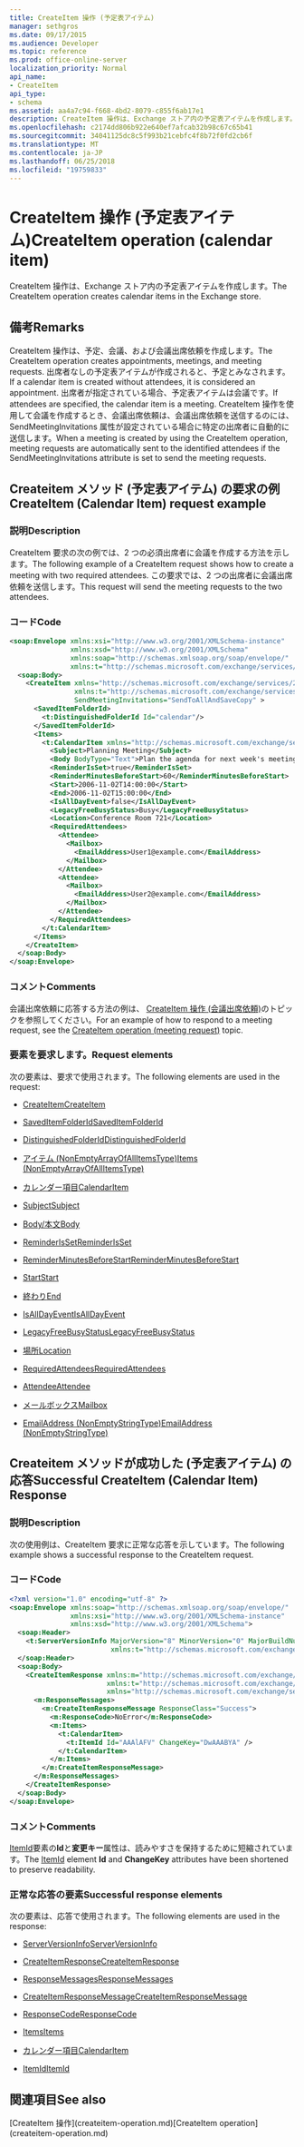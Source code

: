 ```yaml
---
title: CreateItem 操作 (予定表アイテム)
manager: sethgros
ms.date: 09/17/2015
ms.audience: Developer
ms.topic: reference
ms.prod: office-online-server
localization_priority: Normal
api_name:
- CreateItem
api_type:
- schema
ms.assetid: aa4a7c94-f668-4bd2-8079-c855f6ab17e1
description: CreateItem 操作は、Exchange ストア内の予定表アイテムを作成します。
ms.openlocfilehash: c2174dd806b922e640ef7afcab32b98c67c65b41
ms.sourcegitcommit: 34041125dc8c5f993b21cebfc4f8b72f0fd2cb6f
ms.translationtype: MT
ms.contentlocale: ja-JP
ms.lasthandoff: 06/25/2018
ms.locfileid: "19759833"
---
```

# <a name="createitem-operation-calendar-item"></a><span data-ttu-id="399ba-103">CreateItem 操作 (予定表アイテム)</span><span class="sxs-lookup"><span data-stu-id="399ba-103">CreateItem operation (calendar item)</span></span>

<span data-ttu-id="399ba-104">CreateItem 操作は、Exchange ストア内の予定表アイテムを作成します。</span><span class="sxs-lookup"><span data-stu-id="399ba-104">The CreateItem operation creates calendar items in the Exchange store.</span></span>
  
## <a name="remarks"></a><span data-ttu-id="399ba-105">備考</span><span class="sxs-lookup"><span data-stu-id="399ba-105">Remarks</span></span>

<span data-ttu-id="399ba-106">CreateItem 操作は、予定、会議、および会議出席依頼を作成します。</span><span class="sxs-lookup"><span data-stu-id="399ba-106">The CreateItem operation creates appointments, meetings, and meeting requests.</span></span> <span data-ttu-id="399ba-107">出席者なしの予定表アイテムが作成されると、予定とみなされます。</span><span class="sxs-lookup"><span data-stu-id="399ba-107">If a calendar item is created without attendees, it is considered an appointment.</span></span> <span data-ttu-id="399ba-108">出席者が指定されている場合、予定表アイテムは会議です。</span><span class="sxs-lookup"><span data-stu-id="399ba-108">If attendees are specified, the calendar item is a meeting.</span></span> <span data-ttu-id="399ba-109">CreateItem 操作を使用して会議を作成するとき、会議出席依頼は、会議出席依頼を送信するのには、SendMeetingInvitations 属性が設定されている場合に特定の出席者に自動的に送信します。</span><span class="sxs-lookup"><span data-stu-id="399ba-109">When a meeting is created by using the CreateItem operation, meeting requests are automatically sent to the identified attendees if the SendMeetingInvitations attribute is set to send the meeting requests.</span></span>
  
## <a name="createitem-calendar-item-request-example"></a><span data-ttu-id="399ba-110">Createitem メソッド (予定表アイテム) の要求の例</span><span class="sxs-lookup"><span data-stu-id="399ba-110">CreateItem (Calendar Item) request example</span></span>

### <a name="description"></a><span data-ttu-id="399ba-111">説明</span><span class="sxs-lookup"><span data-stu-id="399ba-111">Description</span></span>

<span data-ttu-id="399ba-112">CreateItem 要求の次の例では、2 つの必須出席者に会議を作成する方法を示します。</span><span class="sxs-lookup"><span data-stu-id="399ba-112">The following example of a CreateItem request shows how to create a meeting with two required attendees.</span></span> <span data-ttu-id="399ba-113">この要求では、2 つの出席者に会議出席依頼を送信します。</span><span class="sxs-lookup"><span data-stu-id="399ba-113">This request will send the meeting requests to the two attendees.</span></span>
  
### <a name="code"></a><span data-ttu-id="399ba-114">コード</span><span class="sxs-lookup"><span data-stu-id="399ba-114">Code</span></span>

```XML
<soap:Envelope xmlns:xsi="http://www.w3.org/2001/XMLSchema-instance"
               xmlns:xsd="http://www.w3.org/2001/XMLSchema"
               xmlns:soap="http://schemas.xmlsoap.org/soap/envelope/"
               xmlns:t="http://schemas.microsoft.com/exchange/services/2006/types">
  <soap:Body>
    <CreateItem xmlns="http://schemas.microsoft.com/exchange/services/2006/messages"
                xmlns:t="http://schemas.microsoft.com/exchange/services/2006/types" 
                SendMeetingInvitations="SendToAllAndSaveCopy" >
      <SavedItemFolderId>
        <t:DistinguishedFolderId Id="calendar"/>
      </SavedItemFolderId>
      <Items>
        <t:CalendarItem xmlns="http://schemas.microsoft.com/exchange/services/2006/types">
          <Subject>Planning Meeting</Subject>
          <Body BodyType="Text">Plan the agenda for next week's meeting.</Body>
          <ReminderIsSet>true</ReminderIsSet>
          <ReminderMinutesBeforeStart>60</ReminderMinutesBeforeStart>
          <Start>2006-11-02T14:00:00</Start>
          <End>2006-11-02T15:00:00</End>
          <IsAllDayEvent>false</IsAllDayEvent>
          <LegacyFreeBusyStatus>Busy</LegacyFreeBusyStatus>
          <Location>Conference Room 721</Location>
          <RequiredAttendees>
            <Attendee>
              <Mailbox>
                <EmailAddress>User1@example.com</EmailAddress>
              </Mailbox>
            </Attendee>
            <Attendee>
              <Mailbox>
                <EmailAddress>User2@example.com</EmailAddress>
              </Mailbox>
            </Attendee>
          </RequiredAttendees>
        </t:CalendarItem>
      </Items>
    </CreateItem>
  </soap:Body>
</soap:Envelope>
```

### <a name="comments"></a><span data-ttu-id="399ba-115">コメント</span><span class="sxs-lookup"><span data-stu-id="399ba-115">Comments</span></span>

<span data-ttu-id="399ba-116">会議出席依頼に応答する方法の例は、 [CreateItem 操作 (会議出席依頼)](createitem-operation-meeting-request.md)のトピックを参照してください。</span><span class="sxs-lookup"><span data-stu-id="399ba-116">For an example of how to respond to a meeting request, see the [CreateItem operation (meeting request)](createitem-operation-meeting-request.md) topic.</span></span> 
  
### <a name="request-elements"></a><span data-ttu-id="399ba-117">要素を要求します。</span><span class="sxs-lookup"><span data-stu-id="399ba-117">Request elements</span></span>

<span data-ttu-id="399ba-118">次の要素は、要求で使用されます。</span><span class="sxs-lookup"><span data-stu-id="399ba-118">The following elements are used in the request:</span></span>
  
- [<span data-ttu-id="399ba-119">CreateItem</span><span class="sxs-lookup"><span data-stu-id="399ba-119">CreateItem</span></span>](createitem.md)
    
- [<span data-ttu-id="399ba-120">SavedItemFolderId</span><span class="sxs-lookup"><span data-stu-id="399ba-120">SavedItemFolderId</span></span>](saveditemfolderid.md)
    
- [<span data-ttu-id="399ba-121">DistinguishedFolderId</span><span class="sxs-lookup"><span data-stu-id="399ba-121">DistinguishedFolderId</span></span>](distinguishedfolderid.md)
    
- [<span data-ttu-id="399ba-122">アイテム (NonEmptyArrayOfAllItemsType)</span><span class="sxs-lookup"><span data-stu-id="399ba-122">Items (NonEmptyArrayOfAllItemsType)</span></span>](items-nonemptyarrayofallitemstype.md)
    
- [<span data-ttu-id="399ba-123">カレンダー項目</span><span class="sxs-lookup"><span data-stu-id="399ba-123">CalendarItem</span></span>](calendaritem.md)
    
- [<span data-ttu-id="399ba-124">Subject</span><span class="sxs-lookup"><span data-stu-id="399ba-124">Subject</span></span>](subject.md)
    
- [<span data-ttu-id="399ba-125">Body/本文</span><span class="sxs-lookup"><span data-stu-id="399ba-125">Body</span></span>](body.md)
    
- [<span data-ttu-id="399ba-126">ReminderIsSet</span><span class="sxs-lookup"><span data-stu-id="399ba-126">ReminderIsSet</span></span>](reminderisset.md)
    
- [<span data-ttu-id="399ba-127">ReminderMinutesBeforeStart</span><span class="sxs-lookup"><span data-stu-id="399ba-127">ReminderMinutesBeforeStart</span></span>](reminderminutesbeforestart.md)
    
- [<span data-ttu-id="399ba-128">Start</span><span class="sxs-lookup"><span data-stu-id="399ba-128">Start</span></span>](start.md)
    
- [<span data-ttu-id="399ba-129">終わり</span><span class="sxs-lookup"><span data-stu-id="399ba-129">End </span></span>](end-ex15websvcsotherref.md)
    
- [<span data-ttu-id="399ba-130">IsAllDayEvent</span><span class="sxs-lookup"><span data-stu-id="399ba-130">IsAllDayEvent</span></span>](isalldayevent.md)
    
- [<span data-ttu-id="399ba-131">LegacyFreeBusyStatus</span><span class="sxs-lookup"><span data-stu-id="399ba-131">LegacyFreeBusyStatus</span></span>](legacyfreebusystatus.md)
    
- [<span data-ttu-id="399ba-132">場所</span><span class="sxs-lookup"><span data-stu-id="399ba-132">Location</span></span>](location.md)
    
- [<span data-ttu-id="399ba-133">RequiredAttendees</span><span class="sxs-lookup"><span data-stu-id="399ba-133">RequiredAttendees</span></span>](requiredattendees.md)
    
- [<span data-ttu-id="399ba-134">Attendee</span><span class="sxs-lookup"><span data-stu-id="399ba-134">Attendee</span></span>](attendee.md)
    
- [<span data-ttu-id="399ba-135">メールボックス</span><span class="sxs-lookup"><span data-stu-id="399ba-135">Mailbox</span></span>](mailbox.md)
    
- [<span data-ttu-id="399ba-136">EmailAddress (NonEmptyStringType)</span><span class="sxs-lookup"><span data-stu-id="399ba-136">EmailAddress (NonEmptyStringType)</span></span>](emailaddress-nonemptystringtype.md)
    
## <a name="successful-createitem-calendar-item-response"></a><span data-ttu-id="399ba-137">Createitem メソッドが成功した (予定表アイテム) の応答</span><span class="sxs-lookup"><span data-stu-id="399ba-137">Successful CreateItem (Calendar Item) Response</span></span>

### <a name="description"></a><span data-ttu-id="399ba-138">説明</span><span class="sxs-lookup"><span data-stu-id="399ba-138">Description</span></span>

<span data-ttu-id="399ba-139">次の使用例は、CreateItem 要求に正常な応答を示しています。</span><span class="sxs-lookup"><span data-stu-id="399ba-139">The following example shows a successful response to the CreateItem request.</span></span>
  
### <a name="code"></a><span data-ttu-id="399ba-140">コード</span><span class="sxs-lookup"><span data-stu-id="399ba-140">Code</span></span>

```XML
<?xml version="1.0" encoding="utf-8" ?>
<soap:Envelope xmlns:soap="http://schemas.xmlsoap.org/soap/envelope/" 
               xmlns:xsi="http://www.w3.org/2001/XMLSchema-instance" 
               xmlns:xsd="http://www.w3.org/2001/XMLSchema">
  <soap:Header>
    <t:ServerVersionInfo MajorVersion="8" MinorVersion="0" MajorBuildNumber="685" MinorBuildNumber="8" 
                         xmlns:t="http://schemas.microsoft.com/exchange/services/2006/types" />
  </soap:Header>
  <soap:Body>
    <CreateItemResponse xmlns:m="http://schemas.microsoft.com/exchange/services/2006/messages" 
                        xmlns:t="http://schemas.microsoft.com/exchange/services/2006/types" 
                        xmlns="http://schemas.microsoft.com/exchange/services/2006/messages">
      <m:ResponseMessages>
        <m:CreateItemResponseMessage ResponseClass="Success">
          <m:ResponseCode>NoError</m:ResponseCode>
          <m:Items>
            <t:CalendarItem>
              <t:ItemId Id="AAAlAFV" ChangeKey="DwAAABYA" />
            </t:CalendarItem>
          </m:Items>
        </m:CreateItemResponseMessage>
      </m:ResponseMessages>
    </CreateItemResponse>
  </soap:Body>
</soap:Envelope>
```

### <a name="comments"></a><span data-ttu-id="399ba-141">コメント</span><span class="sxs-lookup"><span data-stu-id="399ba-141">Comments</span></span>

<span data-ttu-id="399ba-142">[ItemId](itemid.md)要素の**Id**と**変更キー**属性は、読みやすさを保持するために短縮されています。</span><span class="sxs-lookup"><span data-stu-id="399ba-142">The [ItemId](itemid.md) element **Id** and **ChangeKey** attributes have been shortened to preserve readability.</span></span> 
  
### <a name="successful-response-elements"></a><span data-ttu-id="399ba-143">正常な応答の要素</span><span class="sxs-lookup"><span data-stu-id="399ba-143">Successful response elements</span></span>

<span data-ttu-id="399ba-144">次の要素は、応答で使用されます。</span><span class="sxs-lookup"><span data-stu-id="399ba-144">The following elements are used in the response:</span></span>
  
- [<span data-ttu-id="399ba-145">ServerVersionInfo</span><span class="sxs-lookup"><span data-stu-id="399ba-145">ServerVersionInfo</span></span>](serverversioninfo.md)
    
- [<span data-ttu-id="399ba-146">CreateItemResponse</span><span class="sxs-lookup"><span data-stu-id="399ba-146">CreateItemResponse</span></span>](createitemresponse.md)
    
- [<span data-ttu-id="399ba-147">ResponseMessages</span><span class="sxs-lookup"><span data-stu-id="399ba-147">ResponseMessages</span></span>](responsemessages.md)
    
- [<span data-ttu-id="399ba-148">CreateItemResponseMessage</span><span class="sxs-lookup"><span data-stu-id="399ba-148">CreateItemResponseMessage</span></span>](createitemresponsemessage.md)
    
- [<span data-ttu-id="399ba-149">ResponseCode</span><span class="sxs-lookup"><span data-stu-id="399ba-149">ResponseCode</span></span>](responsecode.md)
    
- [<span data-ttu-id="399ba-150">Items</span><span class="sxs-lookup"><span data-stu-id="399ba-150">Items</span></span>](items.md)
    
- [<span data-ttu-id="399ba-151">カレンダー項目</span><span class="sxs-lookup"><span data-stu-id="399ba-151">CalendarItem</span></span>](calendaritem.md)
    
- [<span data-ttu-id="399ba-152">ItemId</span><span class="sxs-lookup"><span data-stu-id="399ba-152">ItemId</span></span>](itemid.md)
    
## <a name="see-also"></a><span data-ttu-id="399ba-153">関連項目</span><span class="sxs-lookup"><span data-stu-id="399ba-153">See also</span></span>



<span data-ttu-id="399ba-154">
  [CreateItem 操作](createitem-operation.md)</span><span class="sxs-lookup"><span data-stu-id="399ba-154">[CreateItem operation](createitem-operation.md)</span></span>

